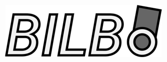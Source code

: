 <div align="center">
  <img src="/material/logos/bilbo_test2.png" alt="Example Image" width="600">
</div>
